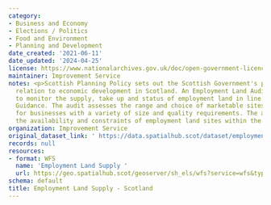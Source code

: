 ```yaml
---
category:
- Business and Economy
- Elections / Politics
- Food and Environment
- Planning and Development
date_created: '2021-06-11'
date_updated: '2024-04-25'
license: https://www.nationalarchives.gov.uk/doc/open-government-licence/version/3/
maintainer: Improvement Service
notes: <p>Scottish Planning Policy sets out the Scottish Government's policies in
  relation to economic development in Scotland. An Employment Land Audit is produced
  to monitor the supply, take up and status of employment land in line with National
  Guidance. The audit assesses the range and choice of marketable sites and locations
  for businesses with a variety of size and quality requirements. The audit identifies
  the availability and constraints of employment land sites within the local authority.</p>
organization: Improvement Service
original_dataset_link: ' https://data.spatialhub.scot/dataset/employment_land_supply-is'
records: null
resources:
- format: WFS
  name: 'Employment Land Supply '
  url: https://geo.spatialhub.scot/geoserver/sh_els/wfs?service=wfs&typeName=sh_els:pub_els
schema: default
title: Employment Land Supply - Scotland
---
```

